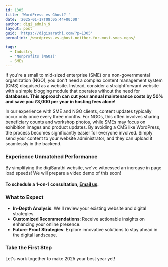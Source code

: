 ```yaml
---
id: 1305
title: 'WordPress vs Ghost? '
date: '2025-01-17T08:05:44+00:00'
author: digi_admin_9
layout: post
guid: 'https://digisarathi.com/?p=1305'
permalink: /wordpress-vs-ghost-neither-for-most-smes-ngos/

tags:
  - Industry
  - 'Nonprofits (NGOs)'
  - SMEs
---
```


If you're a small to mid-sized enterprise (SME) or a non-governmental organization (NGO), you don't need a complex content management system (CMS) disguised as a website. Instead, consider a straightforward website with a simple blogging module that operates without the need for **databases. This approach can cut your annual maintenance costs by 50% and save you ₹3,000 per year in hosting fees alone!**

In our experience with SME and NGO clients, content updates typically occur only once every three months. For NGOs, this often involves sharing beneficiary counts and workshop photos, while SMEs may focus on exhibition images and product updates. By avoiding a CMS like WordPress, the process becomes significantly easier for everyone involved. Simply send your content to your website administrator, and they can upload it seamlessly in the backend.

### Experience Unmatched Performance

By simplifying the digiSarathi website, we've witnessed an increase in page load speeds! We will prepare a video demo of this soon!

#### To schedule a 1-on-1 consultation, [Email us](mailto:hello@digisarathi.com).

### What to Expect

- **In-Depth Analysis**: We'll review your existing website and digital strategies.
- **Customized Recommendations**: Receive actionable insights on enhancing your online presence.
- **Future-Proof Strategies**: Explore innovative solutions to stay ahead in the digital landscape.

### Take the First Step

Let's work together to make 2025 your best year yet!
